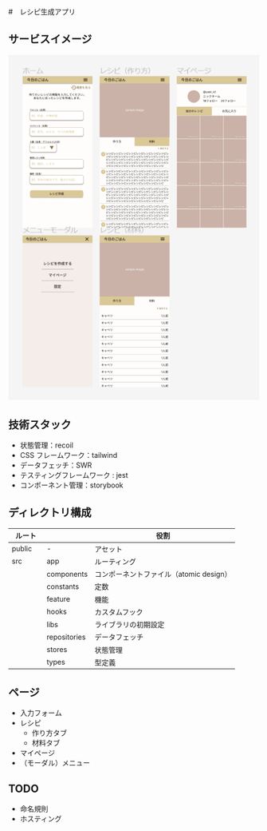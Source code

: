 #　レシピ生成アプリ

## サービスイメージ

<a href="https://www.figma.com/file/C8ogELgyGqFs7IMlK6soIl/recipe-generate?type=design&node-id=0%3A1&mode=design&t=7DKuyl4tJSErissO-1" target="_blank" rel="noopener noreferrer">
<img src="docs/service_image.png"/>
</a>

## 技術スタック

- 状態管理：recoil
- CSS フレームワーク：tailwind
- データフェッチ：SWR
- テスティングフレームワーク : jest
- コンポーネント管理：storybook

## ディレクトリ構成

| ルート   |              | 役割                                    |
| -------- | ------------ | --------------------------------------- |
| public   | -            | アセット                                |
| src      | app          | ルーティング                            |
|          | components   | コンポーネントファイル（atomic design） |
| 　　　　 | constants    | 定数                                    |
| 　　　　 | feature      | 機能                                    |
| 　　　　 | hooks        | カスタムフック                          |
|          | libs         | ライブラリの初期設定                    |
|          | repositories | データフェッチ                          |
|          | stores       | 状態管理                                |
|          | types        | 型定義                                  |

## ページ

- 入力フォーム
- レシピ
  - 作り方タブ
  - 材料タブ
- マイページ
- （モーダル）メニュー

## TODO

- 命名規則
- ホスティング
